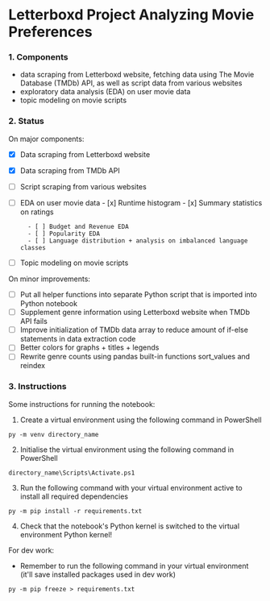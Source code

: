 # Letterboxd Project Analyzing Movie Preferences

### 1. Components
- data scraping from Letterboxd website, fetching data using The Movie Database (TMDb) API, as well as script data from various websites
- exploratory data analysis (EDA) on user movie data
- topic modeling on movie scripts

### 2. Status
On major components:
- [x] Data scraping from Letterboxd website
- [x] Data scraping from TMDb API
- [ ] Script scraping from various websites
- [ ] EDA on user movie data
        - [x] Runtime histogram
        - [x] Summary statistics on ratings

        - [ ] Budget and Revenue EDA
        - [ ] Popularity EDA
        - [ ] Language distribution + analysis on imbalanced language classes
- [ ] Topic modeling on movie scripts

On minor improvements:
- [ ] Put all helper functions into separate Python script that is imported into Python notebook
- [ ] Supplement genre information using Letterboxd website when TMDb API fails
- [ ] Improve initialization of TMDb data array to reduce amount of if-else statements in data extraction code
- [ ] Better colors for graphs + titles + legends
- [ ] Rewrite genre counts using pandas built-in functions sort_values and reindex

### 3. Instructions
Some instructions for running the notebook:

1. Create a virtual environment using the following command in PowerShell
```
py -m venv directory_name
```
2. Initialise the virtual environment using the following command in PowerShell
```
directory_name\Scripts\Activate.ps1
```
3. Run the following command with your virtual environment active to install all required dependencies
```
py -m pip install -r requirements.txt
```
4. Check that the notebook's Python kernel is switched to the virtual environment Python kernel!


For dev work:

- Remember to run the following command in your virtual environment (it'll save installed packages used in dev work)
```
py -m pip freeze > requirements.txt
```